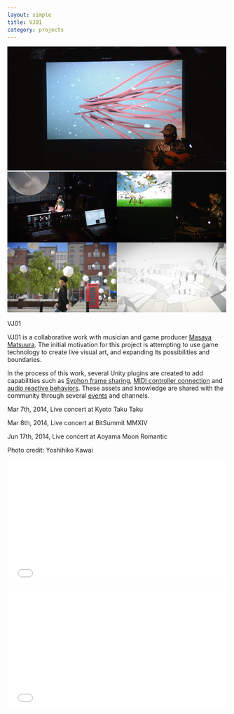 ```yaml
---
layout: simple
title: VJ01
category: projects
---
```


<img src="/images/2014-03-07-vj01-1.jpg" width="500" />

<img src="/images/2014-03-07-vj01-2.jpg" width="500" />

VJ01

VJ01 is a collaborative work with musician and game producer [Masaya Matsuura][Masaya]. The initial motivation for this project is attempting to use game technology to create live visual art, and expanding its possibilities and boundaries.

In the process of this work, several Unity plugins are created to add capabilities such as [Syphon frame sharing][Funnel], [MIDI controller connection][MIDIJack] and [audio reactive behaviors][Reaktion]. These assets and knowledge are shared with the community through several [events][Unite] and channels.

Mar 7th, 2014, Live concert at Kyoto Taku Taku

Mar 8th, 2014, Live concert at BitSummit MMXIV

Jun 17th, 2014, Live concert at Aoyama Moon Romantic

Photo credit: Yoshihiko Kawai

<iframe width="500" height="281" src="//www.youtube.com/embed/r-oHrr1okyU?rel=0" frameborder="0" allowfullscreen></iframe>

<iframe width="500" height="281" src="//www.youtube.com/embed/RAG4LFkp0rI?rel=0" frameborder="0" allowfullscreen></iframe>

[Masaya]: https://en.wikipedia.org/wiki/Masaya_Matsuura
[Unite]: http://japan.unity3d.com/unite/unite2014/
[Funnel]: https://github.com/keijiro/Funnel
[MIDIJack]: https://github.com/keijiro/MidiJack
[Reaktion]: https://github.com/keijiro/Reaktion
